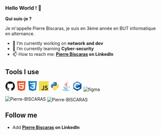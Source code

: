 ### Hello World ! 👋

**Qui suis-je ?**

<p>Je m'appelle Pierre Biscaras, je suis en 3ème année en BUT informatique en alternance.</p>


- 🔭 I’m currently working on **network and dev**
- 🌱 I’m currently learning **Cyber-security**
- 📫 How to reach me: **<a href="https://www.linkedin.com/in/pierre-biscaras">Pierre Biscaras</a> on LinkedIn**

## Tools I use


<p align="left">
  <img src="https://raw.githubusercontent.com/devicons/devicon/master/icons/github/github-original.svg" alt="git" width="32" height="32"/>
  <img src="https://raw.githubusercontent.com/devicons/devicon/master/icons/html5/html5-original.svg" alt="html5" width="32" height="32"/>
  <img src="https://raw.githubusercontent.com/devicons/devicon/master/icons/css3/css3-original.svg" alt="css3" width="32" height="32"/>

  <img src="https://raw.githubusercontent.com/devicons/devicon/master/icons/javascript/javascript-original.svg" alt="javascript" width="32" height="32"/>
  
  <img src="https://raw.githubusercontent.com/devicons/devicon/master/icons/python/python-original.svg" alt="javascript" width="32" height="32"/>
    <img src="https://raw.githubusercontent.com/devicons/devicon/master/icons/java/java-original.svg" alt="javascript" width="32" height="32"/>
    <img src="https://raw.githubusercontent.com/devicons/devicon/master/icons/c/c-original.svg" alt="javascript" width="32" height="32"/>
  <img src="https://www.vectorlogo.zone/logos/figma/figma-icon.svg" alt="figma" width="32" height="32"/>
</p>

<p><img align="left" src="https://github-readme-stats.vercel.app/api/top-langs?username=Pierre-BISCARAS&show_icons=true&locale=en&layout=compact" alt="Pierre-BISCARAS" /></p>

<p>&nbsp;<img align="center" src="https://github-readme-stats.vercel.app/api?username=Pierre-BISCARAS&show_icons=true&locale=en" alt="Pierre-BISCARAS" /></p>

## Follow me

- Add **<a href="https://www.linkedin.com/in/pierre-biscaras">Pierre Biscaras</a> on LinkedIn**
